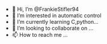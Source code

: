 - 👋 Hi, I’m @FrankieStifler94
- 👀 I’m interested in automatic control
- 🌱 I’m currently learning C,python...
- 💞️ I’m looking to collaborate on ...
- 📫 How to reach me ...

<!---
FrankieStifler94/FrankieStifler94 is a ✨ special ✨ repository because its `README.md` (this file) appears on your GitHub profile.
You can click the Preview link to take a look at your changes.
--->
